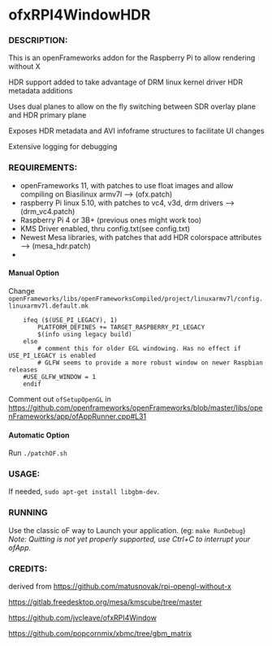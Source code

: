 # ofxRPI4WindowHDR

### DESCRIPTION:   
This is an openFrameworks addon for the Raspberry Pi to allow rendering without X

HDR support added to take advantage of DRM linux kernel driver HDR metadata additions

Uses dual planes to allow on the fly switching between SDR overlay plane and HDR primary plane

Exposes HDR metadata and AVI infoframe structures to facilitate UI changes 

Extensive logging for debugging




### REQUIREMENTS:   
- openFrameworks 11, with patches to use float images and allow compiling on Biasilinux armv7l --> (ofx.patch)
- raspberry Pi linux 5.10, with patches to vc4, v3d, drm drivers --> (drm_vc4.patch)
- Raspberry Pi 4 or 3B+ (previous ones might work too)
- KMS Driver enabled, thru config.txt(see config.txt) 
- Newest Mesa libraries, with patches that add HDR colorspace attributes --> (mesa_hdr.patch)
- 
 #### Manual Option  
Change `openFrameworks/libs/openFrameworksCompiled/project/linuxarmv7l/config.linuxarmv7l.default.mk`   

```
    ifeq ($(USE_PI_LEGACY), 1)
    	PLATFORM_DEFINES += TARGET_RASPBERRY_PI_LEGACY
        $(info using legacy build)
    else
    	# comment this for older EGL windowing. Has no effect if USE_PI_LEGACY is enabled
    	# GLFW seems to provide a more robust window on newer Raspbian releases
	#USE_GLFW_WINDOW = 1
    endif
```
    
Comment out `ofSetupOpenGL` in 
https://github.com/openframeworks/openFrameworks/blob/master/libs/openFrameworks/app/ofAppRunner.cpp#L31

#### Automatic Option  
Run `./patchOF.sh`

### USAGE:   
 
If needed, `sudo apt-get install libgbm-dev`.

### RUNNING
Use the classic oF way to Launch your application. (eg: `make RunDebug`)  
*Note: Quitting is not yet properly supported, use Ctrl+C to interrupt your ofApp.*

### CREDITS:   
derived from 
https://github.com/matusnovak/rpi-opengl-without-x

https://gitlab.freedesktop.org/mesa/kmscube/tree/master

https://github.com/jvcleave/ofxRPI4Window

https://github.com/popcornmix/xbmc/tree/gbm_matrix


